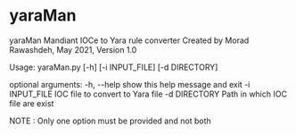 # yaraMan

yaraMan
Mandiant IOCe to Yara rule converter
Created by Morad Rawashdeh, May 2021, Version 1.0

Usage: yaraMan.py [-h] [-i INPUT_FILE] [-d DIRECTORY]

optional arguments:
  -h, --help     show this help message and exit
  -i INPUT_FILE  IOC file to convert to Yara file
  -d DIRECTORY   Path in which IOC file are exist
  
NOTE : Only one option must be provided and not both
